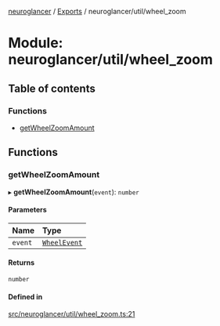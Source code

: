 [neuroglancer](../README.md) / [Exports](../modules.md) / neuroglancer/util/wheel\_zoom

# Module: neuroglancer/util/wheel\_zoom

## Table of contents

### Functions

- [getWheelZoomAmount](neuroglancer_util_wheel_zoom.md#getwheelzoomamount)

## Functions

### getWheelZoomAmount

▸ **getWheelZoomAmount**(`event`): `number`

#### Parameters

| Name | Type |
| :------ | :------ |
| `event` | [`WheelEvent`](main_module._internal_.md#wheelevent) |

#### Returns

`number`

#### Defined in

[src/neuroglancer/util/wheel_zoom.ts:21](https://github.com/ActiveBrainAtlas2/neuroglancer/blob/034b457d/src/neuroglancer/util/wheel_zoom.ts#L21)
